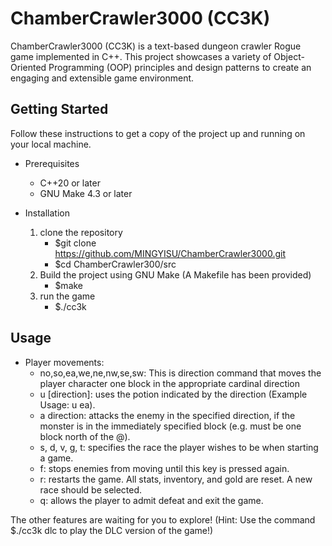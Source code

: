 # ChamberCrawler3000 (CC3K)

ChamberCrawler3000 (CC3K) is a text-based dungeon crawler Rogue game implemented in C++. This project showcases a variety of Object-Oriented Programming (OOP) principles and design patterns to create an engaging and extensible game environment.

## Getting Started

Follow these instructions to get a copy of the project up and running on your local machine.

- Prerequisites
  - C++20 or later
  - GNU Make 4.3 or later

- Installation
  1. clone the repository
     - $git clone <https://github.com/MINGYISU/ChamberCrawler3000.git>
     - $cd ChamberCrawler300/src
  2. Build the project using GNU Make (A Makefile has been provided)
     - $make
  3. run the game
     - $./cc3k

## Usage

- Player movements:
  - no,so,ea,we,ne,nw,se,sw: This is direction command that moves the player character one block in the appropriate cardinal direction
  - u [direction]: uses the potion indicated by the direction (Example Usage: u ea).
  - a direction: attacks the enemy in the specified direction, if the monster is in the immediately specified block (e.g. must
be one block north of the @).
  - s, d, v, g, t: specifies the race the player wishes to be when starting a game.
  - f: stops enemies from moving until this key is pressed again.
  - r: restarts the game. All stats, inventory, and gold are reset. A new race should be selected.
  - q: allows the player to admit defeat and exit the game.

The other features are waiting for you to explore! (Hint: Use the command $./cc3k dlc to play the DLC version of the game!)
